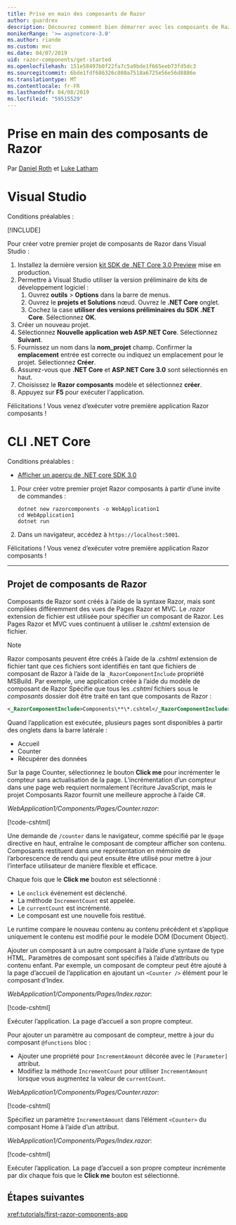 ```yaml
---
title: Prise en main des composants de Razor
author: guardrex
description: Découvrez comment bien démarrer avec les composants de Razor en créant et modifiant un projet de composants de Razor.
monikerRange: '>= aspnetcore-3.0'
ms.author: riande
ms.custom: mvc
ms.date: 04/07/2019
uid: razor-components/get-started
ms.openlocfilehash: 151e58497b0f22fa7c5a9bde1f665eeb73fd5dc3
ms.sourcegitcommit: 6bde1fdf686326c080a7518a6725e56e56d8886e
ms.translationtype: MT
ms.contentlocale: fr-FR
ms.lasthandoff: 04/08/2019
ms.locfileid: "59515529"
---
```

# <a name="get-started-with-razor-components"></a>Prise en main des composants de Razor

Par [Daniel Roth](https://github.com/danroth27) et [Luke Latham](https://github.com/guardrex)

# [<a name="visual-studio"></a>Visual Studio](#tab/visual-studio)

Conditions préalables :

[!INCLUDE[](~/includes/net-core-prereqs-vs-3.0.md)]

Pour créer votre premier projet de composants de Razor dans Visual Studio :

1. Installez la dernière version [kit SDK de .NET Core 3.0 Preview](https://dotnet.microsoft.com/download/dotnet-core/3.0) mise en production.
1. Permettre à Visual Studio utiliser la version préliminaire de kits de développement logiciel :
   1. Ouvrez **outils** > **Options** dans la barre de menus.
   1. Ouvrez le **projets et Solutions** nœud. Ouvrez le **.NET Core** onglet.
   1. Cochez la case **utiliser des versions préliminaires du SDK .NET Core**. Sélectionnez **OK**.
1. Créer un nouveau projet.
1. Sélectionnez **Nouvelle application web ASP.NET Core**. Sélectionnez **Suivant**.
1. Fournissez un nom dans la **nom_projet** champ. Confirmer la **emplacement** entrée est correcte ou indiquez un emplacement pour le projet. Sélectionnez **Créer**.
1. Assurez-vous que **.NET Core** et **ASP.NET Core 3.0** sont sélectionnés en haut.
1. Choisissez le **Razor composants** modèle et sélectionnez **créer**.
1. Appuyez sur **F5** pour exécuter l'application.

Félicitations ! Vous venez d’exécuter votre première application Razor composants !

<!--

# [Visual Studio Code](#tab/visual-studio-code)

Prerequisites:

[!INCLUDE[](~/includes/net-core-prereqs-vsc-3.0.md)]

To create your first Razor Components project in Visual Studio Code:

1. Execute the following command from a command shell:

   ```console
   dotnet new razorcomponents -o WebApplication1
   ```

1. Open the *WebApplication1* folder in Visual Studio Code.

1. Add a *.vscode* folder.

1. Add a *tasks.json* file to the *.vscode* folder with the following content:

   [!code-json[](get-started/samples_snapshot/3.x/tasks.json)]

1. Add a *launch.json* file to the *.vscode* folder with the following content:

   [!code-json[](get-started/samples_snapshot/3.x/launch.json)]

1. Execute the app using the Visual Studio Code debugger.

1. In a browser, navigate to `https://localhost:5001`.

Congratulations! You just ran your first Razor Components app!

# [Visual Studio for Mac](#tab/visual-studio-mac)

.NET Core 3.0 will be supported with Visual Studio for Mac version 8.0 or later. Visual Studio for Mac version 8.0 Preview isn't available at this time.

Use the [.NET Core CLI version of this topic](xref:razor-components/get-started?tabs=netcore-cli) on macOS.

[!INCLUDE[](~/includes/net-core-prereqs-mac-3.0.md)]

To create your first project Razor Components project in Visual Studio for Mac:

1. Select **File** > **New Solution** or **New Project**.
1. In the sidebar, select **.NET Core** > **App**.
1. Select **ASP.NET Core Razor Components** and select **Next**.
1. The **Target Framework** defaults to **.NET Core 3.0**. Select **Next**.
1. In the **Project Name** field, enter `WebApplication1`. Select **Create**.
1. Select **Run** > **Run Without Debugging** to run the app *without the debugger*. Running with the debugger isn't supported at this time.

Congratulations! You just ran your first Razor Components app!
-->

# [<a name="net-core-cli"></a>CLI .NET Core](#tab/netcore-cli/)

Conditions préalables :

* [Afficher un aperçu de .NET core SDK 3.0](https://dotnet.microsoft.com/download/dotnet-core/3.0)

1. Pour créer votre premier projet Razor composants à partir d’une invite de commandes :

   ```console
   dotnet new razorcomponents -o WebApplication1
   cd WebApplication1
   dotnet run
   ```

1. Dans un navigateur, accédez à `https://localhost:5001`.

Félicitations ! Vous venez d’exécuter votre première application Razor composants !

---

## <a name="razor-components-project"></a>Projet de composants de Razor

Composants de Razor sont créés à l’aide de la syntaxe Razor, mais sont compilées différemment des vues de Pages Razor et MVC. Le *.razor* extension de fichier est utilisée pour spécifier un composant de Razor. Les Pages Razor et MVC vues continuent à utiliser le *.cshtml* extension de fichier.

> [!NOTE]
> Razor composants peuvent être créés à l’aide de la *.cshtml* extension de fichier tant que ces fichiers sont identifiés en tant que fichiers de composant de Razor à l’aide de la `_RazorComponentInclude` propriété MSBuild. Par exemple, une application créée à l’aide du modèle de composant de Razor Spécifie que tous les *.cshtml* fichiers sous le *composants* dossier doit être traité en tant que composants de Razor :
>
> ```xml
> <_RazorComponentInclude>Components\**\*.cshtml</_RazorComponentInclude>
> ```

Quand l’application est exécutée, plusieurs pages sont disponibles à partir des onglets dans la barre latérale :

* Accueil
* Counter
* Récupérer des données

Sur la page Counter, sélectionnez le bouton **Click me** pour incrémenter le compteur sans actualisation de la page. L’incrémentation d’un compteur dans une page web requiert normalement l’écriture JavaScript, mais le projet Composants Razor fournit une meilleure approche à l’aide C#.

*WebApplication1/Components/Pages/Counter.razor*:

[!code-cshtml[](get-started/samples_snapshot/3.x/Counter1.razor)]

Une demande de `/counter` dans le navigateur, comme spécifié par le `@page` directive en haut, entraîne le composant de compteur afficher son contenu. Composants restituent dans une représentation en mémoire de l’arborescence de rendu qui peut ensuite être utilisé pour mettre à jour l’interface utilisateur de manière flexible et efficace.

Chaque fois que le **Click me** bouton est sélectionné :

* Le `onclick` événement est déclenché.
* La méthode `IncrementCount` est appelée.
* Le `currentCount` est incrémenté.
* Le composant est une nouvelle fois restitué.

Le runtime compare le nouveau contenu au contenu précédent et s’applique uniquement le contenu est modifié pour le modèle DOM (Document Object).

Ajouter un composant à un autre composant à l’aide d’une syntaxe de type HTML. Paramètres de composant sont spécifiés à l’aide d’attributs ou contenu enfant. Par exemple, un composant de compteur peut être ajouté à la page d’accueil de l’application en ajoutant un `<Counter />` élément pour le composant d’Index.

*WebApplication1/Components/Pages/Index.razor*:

[!code-cshtml[](get-started/samples_snapshot/3.x/Index1.razor?highlight=7)]

Exécuter l’application. La page d’accueil a son propre compteur.

Pour ajouter un paramètre au composant de compteur, mettre à jour du composant `@functions` bloc :

* Ajouter une propriété pour `IncrementAmount` décorée avec le `[Parameter]` attribut.
* Modifiez la méthode `IncrementCount` pour utiliser `IncrementAmount` lorsque vous augmentez la valeur de `currentCount`.

*WebApplication1/Components/Pages/Counter.razor*:

[!code-cshtml[](get-started/samples_snapshot/3.x/Counter2.razor?highlight=4,8)]

Spécifiez un paramètre `IncrementAmount` dans l’élément `<Counter>` du composant Home à l’aide d’un attribut.

*WebApplication1/Components/Pages/Index.razor*:

[!code-cshtml[](get-started/samples_snapshot/3.x/Index2.razor)]

Exécuter l’application. La page d’accueil a son propre compteur incrémente par dix chaque fois que le **Click me** bouton est sélectionné.

## <a name="next-steps"></a>Étapes suivantes

<xref:tutorials/first-razor-components-app>
